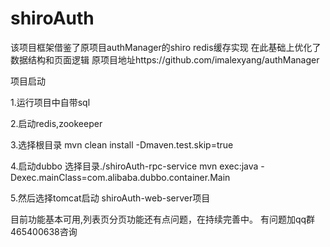 # shiroAuth
该项目框架借鉴了原项目authManager的shiro redis缓存实现 在此基础上优化了数据结构和页面逻辑
原项目地址https://github.com/imalexyang/authManager


项目启动

1.运行项目中自带sql

2.启动redis,zookeeper 

3.选择根目录 mvn clean install -Dmaven.test.skip=true

4.启动dubbo 选择目录./shiroAuth-rpc-service mvn exec:java -Dexec.mainClass=com.alibaba.dubbo.container.Main

5.然后选择tomcat启动 shiroAuth-web-server项目

目前功能基本可用,列表页分页功能还有点问题，在持续完善中。
有问题加qq群 465400638咨询
